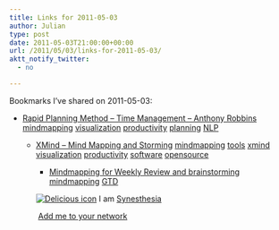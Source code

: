 ```yaml
---
title: Links for 2011-05-03
author: Julian
type: post
date: 2011-05-03T21:00:00+00:00
url: /2011/05/03/links-for-2011-05-03/
aktt_notify_twitter:
  - no

---
```

Bookmarks I&#8217;ve shared on 2011-05-03:

  * [Rapid Planning Method &#8211; Time Management &#8211; Anthony Robbins][1] 
    [mindmapping][2] [visualization][3] [productivity][4] [planning][5] [NLP][6] </li> 
    
      * [XMind &#8211; Mind Mapping and Storming][7] 
        [mindmapping][2] [tools][8] [xmind][9] [visualization][3] [productivity][4] [software][10] [opensource][11] </li> 
        
          * [Mindmapping for Weekly Review and brainstorming][12] 
            [mindmapping][2] [GTD][13] </li> </ul> 
            
            <p class="deliciouslink">
              <a href="http://del.icio.us/synesthesia" title="See all my bookmarks on del.icio.us"><img src="https://www.synesthesia.co.uk/images/deliciousicon.jpg" alt="Delicious icon" /></a>&nbsp;I am <a href="http://del.icio.us/synesthesia" title="See all my bookmarks on del.icio.us">Synesthesia</a>
            </p>
            
            <p class="deliciouslink">
              <a href="http://del.icio.us/network?add=synesthesia" title="Add me to your del.icio.us network"><img src="https://www.synesthesia.co.uk/images/add.gif" alt="" /></a>&nbsp;<a href="http://del.icio.us/network?add=synesthesia" title="Add me to your del.icio.us network">Add me to your network</a>
            </p>

 [1]: http://www.scribd.com/doc/10076919/Rapid-Planning-Method-Time-Management-Anthony-Robbins1
 [2]: http://www.delicious.com/synesthesia/mindmapping
 [3]: http://www.delicious.com/synesthesia/visualization
 [4]: http://www.delicious.com/synesthesia/productivity
 [5]: http://www.delicious.com/synesthesia/planning
 [6]: http://www.delicious.com/synesthesia/NLP
 [7]: http://www.xmind.net/
 [8]: http://www.delicious.com/synesthesia/tools
 [9]: http://www.delicious.com/synesthesia/xmind
 [10]: http://www.delicious.com/synesthesia/software
 [11]: http://www.delicious.com/synesthesia/opensource
 [12]: http://michaelnozbe.com/mindmapping-for-weekly-review-and-brainstormi
 [13]: http://www.delicious.com/synesthesia/GTD